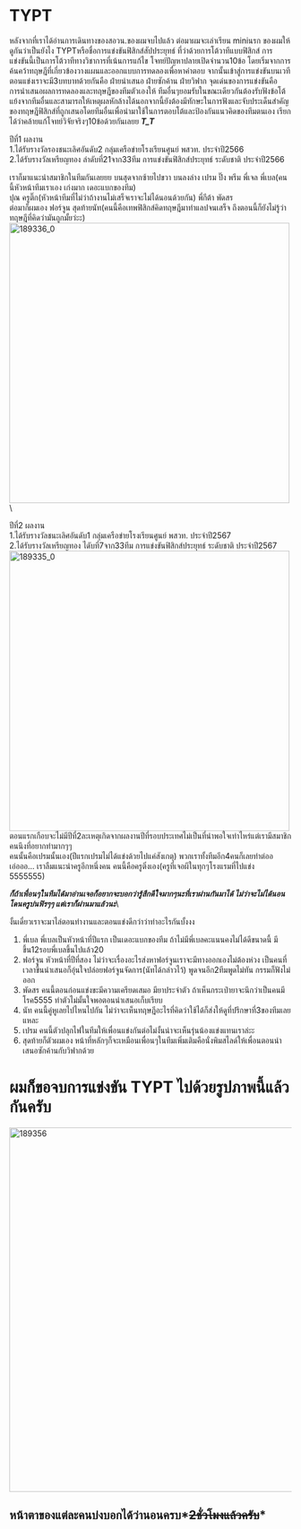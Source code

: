 # TYPT
หลังจากที่เราได้อ่านการเดินทางของสอวน.ของผมจบไปแล้ว ต่อมาผมจะเล่าเรียน miniนรก ของผมให้ดูกันว่าเป็นยังไง
TYPTหรือชื่อการแข่งขันฟิสิกส์สัปประยุทธ์
ที่ว่าด้วยการโต้วาทีแบบฟิสิกส์
การแข่งขันนี้เป็นการโต้วาทีทางวิชาการที่เน้นการแก้ไข โจทย์ปัญหาปลายเปิดจำนวน10ข้อ โดยเริ่มจากการค้นคว้าทฤษฎีที่เกี่ยวข้องวางแผนและออกแบบการทดลองเพื่อหาคำตอบ จากนั้นเข้าสู่การแข่งขันบนเวทีตอนแข่งเราจะมี3บทบาทด้วยกันคือ ฝ่ายนำเสนอ ฝ่ายซักค้าน ฝ่ายวิฟาก จุดเด่นของการแข่งขันคือ การนำเสนอผลการทดลองและทฤษฎีของทีมตัวเองให้  ทีมอื่นๆยอมรับในขณะเดียวกันต้องรับฟังข้อโต้แย้งจากทีมอื่นและสามารถให้เหตุผลหักล้างได้นอกจากนี้ยังต้องมีทักษะในการฟังและจับประเด็นสำคัญของทฤษฎีฟิสิกส์ที่ถูกเสนอโดยทีมอื่นเพื่อนำมาใช้ในการตอบโต้และป้องกันแนวคิดของทีมตนเอง เรียกได้ว่าคล้ายแก้โจทย์วิจัยจริงๆ10ข้อด้วยกันเลยย ***T_T***

ปีที่1 ผลงาน\
1.ได้รับรางวัลรองชนะเลิศอันดับ2 กลุ่มเครือข่ายโรงเรียนศูนย์ พสวท. ประจำปี2566\
2.ได้รับรางวัลเหรียญทอง ลำดับที่21จาก33ทีม การแข่งขันฟิสิกส์ประยุทธ์ ระดับชาติ ประจำปี2566

เราก็มาแนะนำสมาชิกในทีมกันเลยยย
บนสุดจากซ้ายไปขวา บนลงล่าง
เปรม ปิ๊ง พรีม พี่เจล พี่เบล(คนนี้หัวหน้าทีมเราเอง เก่งมาก เดอะแบกของทีม)\
ปุณ ครูติ๊ก(หัวหน้าทีมที่ไม่ว่าถ้างานไม่เสร็จเราจะไม่ได้นอนด้วยกัน) พี่กีต้า พัดสร\
ต่อมาก็ผมเอง ฟอร์จูน สุดท้ายนัท(คนนี้คือเทพฟิสิกส์คิดทฤษฎีมาทำแลปจนเสร็จ ถึงตอนนี้ก็ยังไม่รู้ว่าทฤษฎีที่คิดว่ามันถูกมั้ยว่ะะ)
<img src="https://github.com/user-attachments/assets/cd3f6af7-1371-4745-997d-a32a784baea8" width="500" alt="189336_0">\

ปีที่2 ผลงาน\
1.ได้รับรางวัลชนะเลิศอันดับ1 กลุ่มเครือข่ายโรงเรียนศูนย์ พสวท. ประจำปี2567\
2.ได้รับรางวัลเหรียญทอง ไดับที่7จาก33ทีม การแข่งขันฟิสิกส์ประยุทธ์ ระดับชาติ ประจำปี2567
<img src="https://github.com/user-attachments/assets/324d7349-5888-4fa4-bd6f-02b0fd163858" width="500" alt="189335_0">\
ตอนแรกเกือบจะไม่มีปีที่2ละเหตุเกิดจากผลงานปีที่รอบประเทศไม่เป็นที่น่าพอใจเท่าไหร่แต่เรามีสมาชิกคนนึงที่อยากทำมากๆๆ\
คนนั้นคือเปรมนั้นเอง(ปีแรกเปรมไม่ได้แข่งด้วยไปแค่สังเกตุ) พวกเราทั้งทีมอีก4คนก็เลยทำต่ออ\
เอ่อออ... เราลืมแนะนำครูอีกหนึ่งคน คนนี้คือครูติ๋งเอง(ครูที่เจอผีในทุกๆโรงแรมที่ไปแข่ง 5555555)

***ก็ถ้าเพื่อนๆในทีมได้มาอ่านเจอก็อยากจะบอกว่ารู้สึกดีใจมากๆนะที่เราผ่านกันมาได้ ไม่ว่าจะไม่ได้นอน โดนครูบ่นฟิรๆๆ แต่เราก็ผ่านมาแล้วนะ***\

งั้นเดี๋ยวเราจะมาไล่ตอนทำงานและตอนแข่งดีกว่าว่าทำอะไรกันบั้งงง
1. พี่เบล พี่เบลเป็นหัวหน้าที่ปีแรก เป็นเดอะแบกของทีม ถ้าไม่มีพี่เบลคะแนนคงไม่ได้ดีขนาดนี้ มีขึ้น12รอบพี่เบลขึ้นไปแล้ว20
2. ฟอร์จูน หัวหน้าที่ปีที่สอง ไม่ว่าจะเรื่องอะไรส่งหาฟอร์จูนเราจะมีทางออกเองไม่ต้องห่วง เป็นคนที่เวลาขึ้นนำเสนอก็อุ่นใจปล่อยฟอร์จูนจัดการ(นัทได้กล่าวไว้) พูดจนอีก2ทีมพูดไม่ทัน กรรมก็ฟังไม่ออก
3. พัดสร คนนี้ตอนก่อนแข่งขะมีความเครียดเสมอ มียาประจำตัว ถ้าเห็นกระเป๋ายาจะนึกว่าเป็นคนมีโรค5555 ทำตัวไม่มั้นใจพอตอนนำเสนอเก็บเรียบ
4. นัท คนนี้คู่หูเลยไปไหนไปกัน ไม่ว่าจะเห็นทฤษฎีอะไรที่คิดว่าใช้ได้ก็ส่งให้ดูที่ปรึกษาที่3ของทีมเลยแหละ
5. เปรม คนนี้ตัวปลุกไฟในทีมให้เพื่อนแข่งกันต่อไม่งั้นน่าจะเห็นรุ่นน้องแข่งแทนเราล่ะะ
6. สุดท้ายก็ตัวผมเอง หน้าที่หลักๆก็จะเหมือนเพื่อนๆในทีมเพิ่มเติมคือนั่งพิมสไลด์ให้เพื่อนตอนนำเสนอซักค้านกับวิฟากด้วย

# ผมก็ขอจบการแข่งขัน TYPT ไปด้วยรูปภาพนี้แล้วกันครับ
<img src="https://github.com/user-attachments/assets/5d2fb4cc-7dfa-4987-94f2-55b70d9f7a03" width="650" alt="189356">

## หน้าตาของแต่ละคนบ่งบอกได้ว่านอนครบ*~~2ชั่วโมงแล้วครับ~~*
